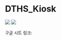 # DTHS_Kiosk

 <img src="https://img.shields.io/badge/Unity 21.3.0f1-FFFFFF?style=flat&logo=Unity&logoColor=black"/>  <img src="https://img.shields.io/badge/javascript-F7DF1E?style=flat&logo=javascript&logoColor=white"/>

 구글 시트 링크: <a herf="https://docs.google.com/spreadsheets/d/1_Ywz7GgZvH624iyzNC8t1l0ujsXpIn16Vjfp40w-__A/edit?usp=sharing">

